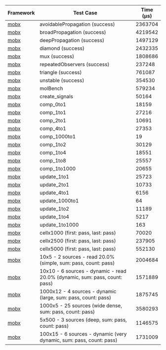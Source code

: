 | Framework | Test Case | Time (μs) |
| --- | --- | --- |
| [mobx](https://github.com/mobxjs/mobx.dart) | avoidablePropagation (success) | 2363704 |
| [mobx](https://github.com/mobxjs/mobx.dart) | broadPropagation (success) | 4219542 |
| [mobx](https://github.com/mobxjs/mobx.dart) | deepPropagation (success) | 1497129 |
| [mobx](https://github.com/mobxjs/mobx.dart) | diamond (success) | 2432335 |
| [mobx](https://github.com/mobxjs/mobx.dart) | mux (success) | 1808686 |
| [mobx](https://github.com/mobxjs/mobx.dart) | repeatedObservers (success) | 237248 |
| [mobx](https://github.com/mobxjs/mobx.dart) | triangle (success) | 761087 |
| [mobx](https://github.com/mobxjs/mobx.dart) | unstable (success) | 354530 |
| [mobx](https://github.com/mobxjs/mobx.dart) | molBench | 579234 |
| [mobx](https://github.com/mobxjs/mobx.dart) | create_signals | 50164 |
| [mobx](https://github.com/mobxjs/mobx.dart) | comp_0to1 | 18159 |
| [mobx](https://github.com/mobxjs/mobx.dart) | comp_1to1 | 27216 |
| [mobx](https://github.com/mobxjs/mobx.dart) | comp_2to1 | 10691 |
| [mobx](https://github.com/mobxjs/mobx.dart) | comp_4to1 | 27353 |
| [mobx](https://github.com/mobxjs/mobx.dart) | comp_1000to1 | 19 |
| [mobx](https://github.com/mobxjs/mobx.dart) | comp_1to2 | 30129 |
| [mobx](https://github.com/mobxjs/mobx.dart) | comp_1to4 | 18551 |
| [mobx](https://github.com/mobxjs/mobx.dart) | comp_1to8 | 25557 |
| [mobx](https://github.com/mobxjs/mobx.dart) | comp_1to1000 | 20655 |
| [mobx](https://github.com/mobxjs/mobx.dart) | update_1to1 | 25723 |
| [mobx](https://github.com/mobxjs/mobx.dart) | update_2to1 | 10733 |
| [mobx](https://github.com/mobxjs/mobx.dart) | update_4to1 | 6156 |
| [mobx](https://github.com/mobxjs/mobx.dart) | update_1000to1 | 64 |
| [mobx](https://github.com/mobxjs/mobx.dart) | update_1to2 | 11189 |
| [mobx](https://github.com/mobxjs/mobx.dart) | update_1to4 | 5217 |
| [mobx](https://github.com/mobxjs/mobx.dart) | update_1to1000 | 163 |
| [mobx](https://github.com/mobxjs/mobx.dart) | cellx1000 (first: pass, last: pass) | 70020 |
| [mobx](https://github.com/mobxjs/mobx.dart) | cellx2500 (first: pass, last: pass) | 237905 |
| [mobx](https://github.com/mobxjs/mobx.dart) | cellx5000 (first: pass, last: pass) | 552130 |
| [mobx](https://github.com/mobxjs/mobx.dart) | 10x5 - 2 sources - read 20.0% (simple, sum: pass, count: pass) | 2004684 |
| [mobx](https://github.com/mobxjs/mobx.dart) | 10x10 - 6 sources - dynamic - read 20.0% (dynamic, sum: pass, count: pass) | 1571889 |
| [mobx](https://github.com/mobxjs/mobx.dart) | 1000x12 - 4 sources - dynamic (large, sum: pass, count: pass) | 1875745 |
| [mobx](https://github.com/mobxjs/mobx.dart) | 1000x5 - 25 sources (wide dense, sum: pass, count: pass) | 3580293 |
| [mobx](https://github.com/mobxjs/mobx.dart) | 5x500 - 3 sources (deep, sum: pass, count: pass) | 1146575 |
| [mobx](https://github.com/mobxjs/mobx.dart) | 100x15 - 6 sources - dynamic (very dynamic, sum: pass, count: pass) | 1731009 |
